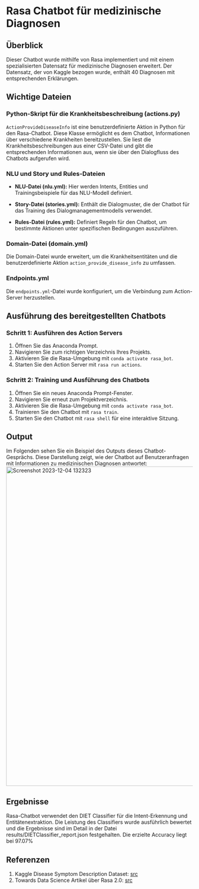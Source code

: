 # Rasa Chatbot für medizinische Diagnosen

## Überblick
Dieser Chatbot wurde mithilfe von Rasa implementiert und mit einem spezialisierten Datensatz für medizinische Diagnosen erweitert. Der Datensatz, der von Kaggle bezogen wurde, enthält 40 Diagnosen mit entsprechenden Erklärungen.

## Wichtige Dateien

### Python-Skript für die Krankheitsbeschreibung (actions.py)
`ActionProvideDiseaseInfo` ist eine benutzerdefinierte Aktion in Python für den Rasa-Chatbot. Diese Klasse ermöglicht es dem Chatbot, Informationen über verschiedene Krankheiten bereitzustellen. Sie liest die Krankheitsbeschreibungen aus einer CSV-Datei und gibt die entsprechenden Informationen aus, wenn sie über den Dialogfluss des Chatbots aufgerufen wird.

### NLU und Story und Rules-Dateien
- **NLU-Datei (nlu.yml):** Hier werden Intents, Entities und Trainingsbeispiele für das NLU-Modell definiert.

- **Story-Datei (stories.yml):** Enthält die Dialogmuster, die der Chatbot für das Training des Dialogmanagementmodells verwendet.

- **Rules-Datei (rules.yml):** Definiert Regeln für den Chatbot, um bestimmte Aktionen unter spezifischen Bedingungen auszuführen.

### Domain-Datei (domain.yml)

Die Domain-Datei wurde erweitert, um die Krankheitsentitäten und die benutzerdefinierte Aktion `action_provide_disease_info` zu umfassen.

### Endpoints.yml
Die `endpoints.yml`-Datei wurde konfiguriert, um die Verbindung zum Action-Server herzustellen.

## Ausführung des bereitgestellten Chatbots

### Schritt 1: Ausführen des Action Servers
1. Öffnen Sie das Anaconda Prompt.
2. Navigieren Sie zum richtigen Verzeichnis Ihres Projekts.
3. Aktivieren Sie die Rasa-Umgebung mit `conda activate rasa_bot`.
4. Starten Sie den Action Server mit `rasa run actions`.

### Schritt 2: Training und Ausführung des Chatbots
1. Öffnen Sie ein neues Anaconda Prompt-Fenster.
2. Navigieren Sie erneut zum Projektverzeichnis.
3. Aktivieren Sie die Rasa-Umgebung mit `conda activate rasa_bot`.
4. Trainieren Sie den Chatbot mit `rasa train`.
5. Starten Sie den Chatbot mit `rasa shell` für eine interaktive Sitzung.

## Output 
Im Folgenden sehen Sie ein Beispiel des Outputs dieses Chatbot-Gesprächs. Diese Darstellung zeigt, wie der Chatbot auf Benutzeranfragen mit Informationen zu medizinischen Diagnosen antwortet:
<img width="863" alt="Screenshot 2023-12-04 132323" src="https://github.com/itsmeeeeeee/chatbot_rasa/assets/96257594/d5df5979-adfc-4e01-9012-f1a905171c04">

## Ergebnisse

Rasa-Chatbot verwendet den DIET Classifier für die Intent-Erkennung und Entitätenextraktion. Die Leistung des Classifiers wurde ausführlich bewertet und die Ergebnisse sind im Detail in der Datei results/DIETClassifier_report.json festgehalten.  Die erzielte Accuracy liegt bei 97.07%

## Referenzen

1. Kaggle Disease Symptom Description Dataset: [src](https://www.kaggle.com/datasets/itachi9604/disease-symptom-description-dataset?select=symptom_Description.csv)
2. Towards Data Science Artikel über Rasa 2.0: [src](https://rasa.com/docs/rasa/installation/installing-rasa-open-source)

